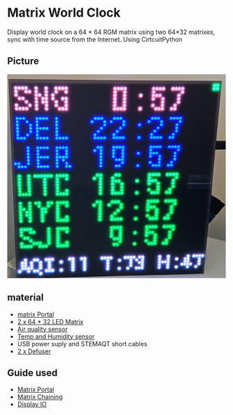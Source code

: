 # Matrix World Clock

Display world clock on a 64 * 64 RGM matrix using two 64*32 matrixes, sync with time source from the Internet.
Using CirtcuitPython

## Picture
![](picture1.jpg)

## material
- [matrix Portal](https://www.adafruit.com/product/4745)
- [2 x 64 * 32 LED Matrix](https://www.adafruit.com/product/2278)
- [Air quality sensor](https://www.adafruit.com/product/4632)
- [Temp and Humidity sensor](https://www.adafruit.com/product/4566)
- USB power suply and STEMAQT short cables
- [2 x Defuser](https://www.adafruit.com/product/4594)

## Guide used
- [Matrix Portal](https://learn.adafruit.com/adafruit-matrixportal-m4/overview)
- [Matrix Chaining](https://learn.adafruit.com/rgb-led-matrices-matrix-panels-with-circuitpython/advanced-multiple-panels)
- [Display IO](https://learn.adafruit.com/circuitpython-display-support-using-displayio)
